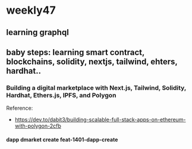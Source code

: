 # weekly47
## learning graphql

## baby steps: learning smart contract, blockchains, solidity, nextjs, tailwind, ehters, hardhat..
### Building a digital marketplace with Next.js, Tailwind, Solidity, Hardhat, Ethers.js, IPFS, and Polygon

Reference:
- https://dev.to/dabit3/building-scalable-full-stack-apps-on-ethereum-with-polygon-2cfb

#### dapp dmarket create feat-1401-dapp-create


